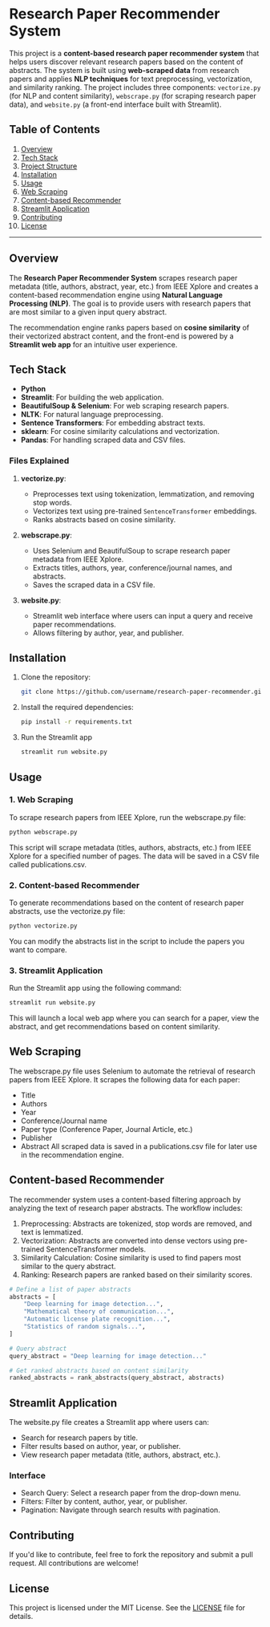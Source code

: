 # Research Paper Recommender System

This project is a **content-based research paper recommender system** that helps users discover relevant research papers based on the content of abstracts. The system is built using **web-scraped data** from research papers and applies **NLP techniques** for text preprocessing, vectorization, and similarity ranking. The project includes three components: `vectorize.py` (for NLP and content similarity), `webscrape.py` (for scraping research paper data), and `website.py` (a front-end interface built with Streamlit).

## Table of Contents

1. [Overview](#overview)
2. [Tech Stack](#tech-stack)
3. [Project Structure](#project-structure)
4. [Installation](#installation)
5. [Usage](#usage)
6. [Web Scraping](#web-scraping)
7. [Content-based Recommender](#content-based-recommender)
8. [Streamlit Application](#streamlit-application)
9. [Contributing](#contributing)
10. [License](#license)

---

## Overview

The **Research Paper Recommender System** scrapes research paper metadata (title, authors, abstract, year, etc.) from IEEE Xplore and creates a content-based recommendation engine using **Natural Language Processing (NLP)**. The goal is to provide users with research papers that are most similar to a given input query abstract.

The recommendation engine ranks papers based on **cosine similarity** of their vectorized abstract content, and the front-end is powered by a **Streamlit web app** for an intuitive user experience.

## Tech Stack

- **Python**
- **Streamlit**: For building the web application.
- **BeautifulSoup & Selenium**: For web scraping research papers.
- **NLTK**: For natural language preprocessing.
- **Sentence Transformers**: For embedding abstract texts.
- **sklearn**: For cosine similarity calculations and vectorization.
- **Pandas**: For handling scraped data and CSV files.



### Files Explained

1. **vectorize.py**:
   - Preprocesses text using tokenization, lemmatization, and removing stop words.
   - Vectorizes text using pre-trained `SentenceTransformer` embeddings.
   - Ranks abstracts based on cosine similarity.

2. **webscrape.py**:
   - Uses Selenium and BeautifulSoup to scrape research paper metadata from IEEE Xplore.
   - Extracts titles, authors, year, conference/journal names, and abstracts.
   - Saves the scraped data in a CSV file.

3. **website.py**:
   - Streamlit web interface where users can input a query and receive paper recommendations.
   - Allows filtering by author, year, and publisher.

## Installation

1. Clone the repository:

   ```bash
   git clone https://github.com/username/research-paper-recommender.git
   ```
2. Install the required dependencies:
   ```bash
   pip install -r requirements.txt
   ```
4. Run the Streamlit app
   ```bash
   streamlit run website.py
   ```

## Usage

### 1. Web Scraping
To scrape research papers from IEEE Xplore, run the webscrape.py file:
```bash
python webscrape.py
```
This script will scrape metadata (titles, authors, abstracts, etc.) from IEEE Xplore for a specified number of pages. The data will be saved in a CSV file called publications.csv.

### 2. Content-based Recommender
To generate recommendations based on the content of research paper abstracts, use the vectorize.py file:
```bash
python vectorize.py
```
You can modify the abstracts list in the script to include the papers you want to compare.

### 3. Streamlit Application
Run the Streamlit app using the following command:
```bash
streamlit run website.py
```
This will launch a local web app where you can search for a paper, view the abstract, and get recommendations based on content similarity.

## Web Scraping
The webscrape.py file uses Selenium to automate the retrieval of research papers from IEEE Xplore. It scrapes the following data for each paper:
- Title
- Authors
- Year
- Conference/Journal name
- Paper type (Conference Paper, Journal Article, etc.)
- Publisher
- Abstract
All scraped data is saved in a publications.csv file for later use in the recommendation engine.

## Content-based Recommender
The recommender system uses a content-based filtering approach by analyzing the text of research paper abstracts. The workflow includes:
1. Preprocessing: Abstracts are tokenized, stop words are removed, and text is lemmatized.
2. Vectorization: Abstracts are converted into dense vectors using pre-trained SentenceTransformer models.
3. Similarity Calculation: Cosine similarity is used to find papers most similar to the query abstract.
4. Ranking: Research papers are ranked based on their similarity scores.
```python
# Define a list of paper abstracts
abstracts = [
    "Deep learning for image detection...",
    "Mathematical theory of communication...",
    "Automatic license plate recognition...",
    "Statistics of random signals...",
]

# Query abstract
query_abstract = "Deep learning for image detection..."

# Get ranked abstracts based on content similarity
ranked_abstracts = rank_abstracts(query_abstract, abstracts)
```
## Streamlit Application
The website.py file creates a Streamlit app where users can:
- Search for research papers by title.
- Filter results based on author, year, or publisher.
- View research paper metadata (title, authors, abstract, etc.).
### Interface
- Search Query: Select a research paper from the drop-down menu.
- Filters: Filter by content, author, year, or publisher.
- Pagination: Navigate through search results with pagination.

## Contributing
If you'd like to contribute, feel free to fork the repository and submit a pull request. All contributions are welcome!

## License
This project is licensed under the MIT License. See the [LICENSE](LICENSE) file for details.

